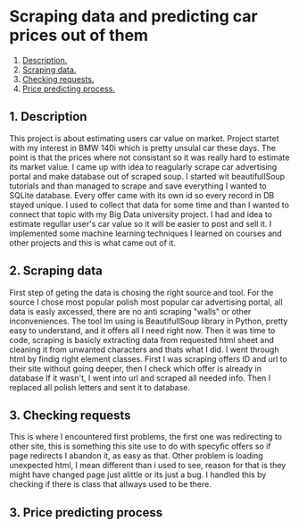 # Scraping data and predicting car prices out of them  
1. [ Description. ](#desc)
2. [ Scraping data. ](#coll)
3. [ Checking requests. ](#prob)
4. [ Price predicting process. ](#usage)

<a name="desc"></a>  
## 1. Description  

This project is about estimating users car value on market. Project startet with my interest in BMW 140i which is pretty unsulal car these days.
The point is that the prices where not consistant so it was really hard to estimate its market value. I came up with idea to reagularly scrape car advertising portal and make database out of scraped soup.
I started wit beautifullSoup tutorials and than managed to scrape and save everything I wanted to SQLite database. Every offer came with its own id so every record in DB stayed unique.
I used to collect that data for some time and than I wanted to connect that topic with my Big Data university project. I had and idea to estimate regullar user's car value so it will be easier to post and sell it.
I implemented some machine learning techniques I learned on courses and other projects and this is what came out of it.  

<a name="coll"></a>  
## 2. Scraping data  

First step of geting the data is chosing the right source and tool. For the source I chose most popular polish most popular car advertising portal,
all data is easly axcessed, there are no anti scraping "walls" or other inconveniences. The tool Im using is BeautifullSoup library in Python,
pretty easy to understand, and it offers all I need right now. Then it was time to code, scraping is basicly extracting data from requested html sheet and cleaning it from unwanted characters and thats what I did.
I went through html by findig right element classes. First I was scraping offers ID and url to their site without going deeper, then I check which offer is already in database If it wasn't, I went into url and scraped all needed info.
Then I replaced all polish letters and sent it to database.  

<a name="prob"></a>  
## 3. Checking requests   
This is where I encountered first problems, the first one was redirecting to other site, this is something this site use to do with specyfic offers so if page redirects I abandon it, as easy as that.
Other problem is loading unexpected html, I mean different than i used to see, reason for that is they might have changed page just alittle or its just a bug. I handled this by checking if there is class that allways used to be there.  

<a name="prob"></a>  
## 3. Price predicting process   

